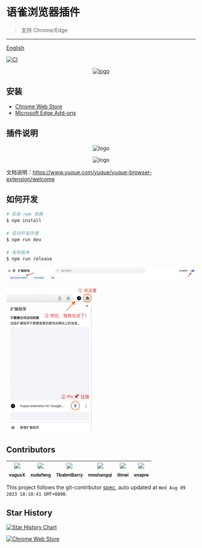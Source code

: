 # 语雀浏览器插件

> 支持 Chrome/Edge

---

[English](README.en.md)

[![CI][ci-image]][ci-url]

[ci-image]: https://github.com/yuque/yuque-chrome-extension/actions/workflows/ci.yml/badge.svg
[ci-url]: https://github.com/yuque/yuque-chrome-extension/actions/workflows/ci.yml

<p align="center">
  <a href="https://www.yuque.com/yuque/yuque-browser-extension/welcome">
    <img
      alt="logo"
      src="./resources/logo.png"
      width="200"
    />
  </a>
</p>

## 安装
* [Chrome Web Store](https://chrome.google.com/webstore/detail/yuque-browser-extension-f/hnbdgfongnkfgnbpamndfiiedhapfecn)
* [Microsoft Edge Add-ons](https://microsoftedge.microsoft.com/addons/detail/yuque-extension/mnfokalcidkmaadmfmdmhiamdnjljhgj)

## 插件说明

<p align="center">
  <img
    alt="logo"
    src="./resources/demo-1.gif"
    width="600"
  />
</p>

<p align="center">
  <img
    alt="logo"
    src="./resources/demo-2.gif"
    width="600"
  />
</p>

文档说明：https://www.yuque.com/yuque/yuque-browser-extension/welcome

## 如何开发

```bash
# 安装 npm 依赖
$ npm install

# 启动开发环境
$ npm run dev

# 发布版本
$ npm run release
```

<img
  alt="logo"
  src="./resources/dev-1.png"
  width="750"
/>

<img
  alt="logo"
  src="./resources/dev-2.png"
  width="240"
/>

<!-- GITCONTRIBUTOR_START -->

## Contributors

|[<img src="https://avatars.githubusercontent.com/u/6828924?v=4" width="100px;"/><br/><sub><b>vagusX</b></sub>](https://github.com/vagusX)<br/>|[<img src="https://avatars.githubusercontent.com/u/1011681?v=4" width="100px;"/><br/><sub><b>xudafeng</b></sub>](https://github.com/xudafeng)<br/>|[<img src="https://avatars.githubusercontent.com/u/71264455?v=4" width="100px;"/><br/><sub><b>TbabmBarry</b></sub>](https://github.com/TbabmBarry)<br/>|[<img src="https://avatars.githubusercontent.com/u/50158871?v=4" width="100px;"/><br/><sub><b>moshangqi</b></sub>](https://github.com/moshangqi)<br/>|[<img src="https://avatars.githubusercontent.com/u/12947068?v=4" width="100px;"/><br/><sub><b>ilimei</b></sub>](https://github.com/ilimei)<br/>|[<img src="https://avatars.githubusercontent.com/u/52845048?v=4" width="100px;"/><br/><sub><b>snapre</b></sub>](https://github.com/snapre)<br/>|
| :---: | :---: | :---: | :---: | :---: | :---: |


This project follows the git-contributor [spec](https://github.com/xudafeng/git-contributor), auto updated at `Wed Aug 09 2023 10:10:41 GMT+0800`.

<!-- GITCONTRIBUTOR_END -->

## Star History

[![Star History Chart](https://api.star-history.com/svg?repos=yuque/yuque-chrome-extension)](https://star-history.com/#yuque/yuque-chrome-extension)

[![Chrome Web Store](https://storage.googleapis.com/web-dev-uploads/image/WlD8wC6g8khYWPJUsQceQkhXSlv1/mPGKYBIR2uCP0ApchDXE.png)](https://chrome.google.com/webstore/detail/yuque-browser-extension-f/hnbdgfongnkfgnbpamndfiiedhapfecn)

